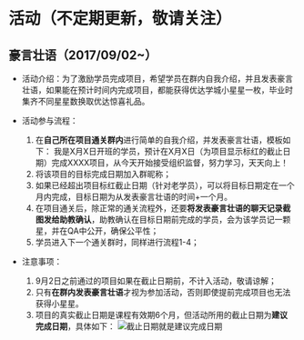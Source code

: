 # 活动（不定期更新，敬请关注）

## 豪言壮语（2017/09/02~）

- 活动介绍：为了激励学员完成项目，希望学员在群内自我介绍，并且发表豪言壮语，如果能在预计时间内完成项目，都能获得优达学城小星星一枚，毕业时集齐不同星星数换取优达惊喜礼品。

- 活动参与流程：
	1. 在**自己所在项目通关群内**进行简单的自我介绍，并发表豪言壮语，模板如下： 
	   我是X月X日开班的学员，预计在X月X日（为项目显示标红的截止日期）完成XXXX项目，从今天开始接受组织监督，努力学习，天天向上！
	2. 将该项目的目标完成日期加入群昵称；
	3. 如果已经超出项目标红截止日期（针对老学员），可以将目标日期定在一个月内完成，目标日期为从发表豪言壮语的时间+一个月。
	4. 在项目通关后，除正常的通关流程外，还要**将发表豪言壮语的聊天记录截图发给助教确认**，助教确认在目标日期前完成的学员，会为该学员记一颗星，并在QA中公开，确保公平性；
	5. 学员进入下一个通关群时，同样进行流程1-4；

- 注意事项：
	1. 9月2日之前通过的项目如果在截止日期前，不计入活动，敬请谅解；
	2. 只有**在群内发表豪言壮语**才视为参加活动，否则即使提前完成项目也无法获得小星星。
	3. 项目的真实截止日期是课程有效期6个月，但活动所用的截止日期为**建议完成日期**，具体如下：
	   ![截止日期就是建议完成日期](https://i.imgur.com/wbSFtKo.png)